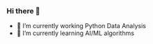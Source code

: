 ### Hi there 👋

- 🔭 I’m currently working Python Data Analysis
- 🌱 I’m currently learning AI/ML algorithms

